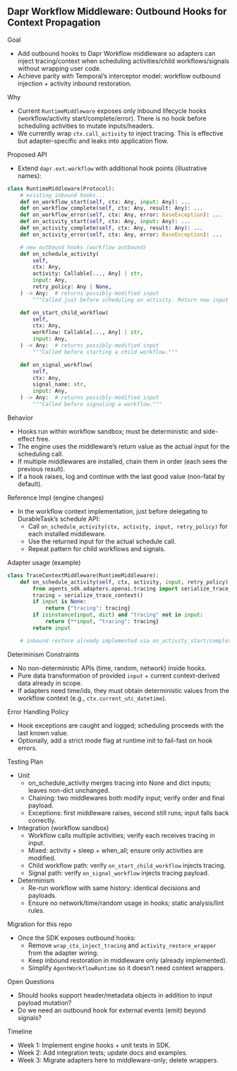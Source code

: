 ## Dapr Workflow Middleware: Outbound Hooks for Context Propagation

Goal
- Add outbound hooks to Dapr Workflow middleware so adapters can inject tracing/context when scheduling activities/child workflows/signals without wrapping user code.
- Achieve parity with Temporal’s interceptor model: workflow outbound injection + activity inbound restoration.

Why
- Current `RuntimeMiddleware` exposes only inbound lifecycle hooks (workflow/activity start/complete/error). There is no hook before scheduling activities to mutate inputs/headers.
- We currently wrap `ctx.call_activity` to inject tracing. This is effective but adapter-specific and leaks into application flow.

Proposed API
- Extend `dapr.ext.workflow` with additional hook points (illustrative names):

```python
class RuntimeMiddleware(Protocol):
    # existing inbound hooks...
    def on_workflow_start(self, ctx: Any, input: Any): ...
    def on_workflow_complete(self, ctx: Any, result: Any): ...
    def on_workflow_error(self, ctx: Any, error: BaseException): ...
    def on_activity_start(self, ctx: Any, input: Any): ...
    def on_activity_complete(self, ctx: Any, result: Any): ...
    def on_activity_error(self, ctx: Any, error: BaseException): ...

    # new outbound hooks (workflow outbound)
    def on_schedule_activity(
        self,
        ctx: Any,
        activity: Callable[..., Any] | str,
        input: Any,
        retry_policy: Any | None,
    ) -> Any:  # returns possibly-modified input
        """Called just before scheduling an activity. Return new input to use."""

    def on_start_child_workflow(
        self,
        ctx: Any,
        workflow: Callable[..., Any] | str,
        input: Any,
    ) -> Any:  # returns possibly-modified input
        """Called before starting a child workflow."""

    def on_signal_workflow(
        self,
        ctx: Any,
        signal_name: str,
        input: Any,
    ) -> Any:  # returns possibly-modified input
        """Called before signaling a workflow."""
```

Behavior
- Hooks run within workflow sandbox; must be deterministic and side-effect free.
- The engine uses the middleware’s return value as the actual input for the scheduling call.
- If multiple middlewares are installed, chain them in order (each sees the previous result).
- If a hook raises, log and continue with the last good value (non-fatal by default).

Reference Impl (engine changes)
- In the workflow context implementation, just before delegating to DurableTask’s schedule API:
  - Call `on_schedule_activity(ctx, activity, input, retry_policy)` for each installed middleware.
  - Use the returned input for the actual schedule call.
  - Repeat pattern for child workflows and signals.

Adapter usage (example)
```python
class TraceContextMiddleware(RuntimeMiddleware):
    def on_schedule_activity(self, ctx, activity, input, retry_policy):
        from agents_sdk.adapters.openai.tracing import serialize_trace_context
        tracing = serialize_trace_context()
        if input is None:
            return {"tracing": tracing}
        if isinstance(input, dict) and "tracing" not in input:
            return {**input, "tracing": tracing}
        return input

    # inbound restore already implemented via on_activity_start/complete/error
```

Determinism Constraints
- No non-deterministic APIs (time, random, network) inside hooks.
- Pure data transformation of provided `input` + current context-derived data already in scope.
- If adapters need time/ids, they must obtain deterministic values from the workflow context (e.g., `ctx.current_utc_datetime`).

Error Handling Policy
- Hook exceptions are caught and logged; scheduling proceeds with the last known value.
- Optionally, add a strict mode flag at runtime init to fail-fast on hook errors.

Testing Plan
- Unit
  - on_schedule_activity merges tracing into None and dict inputs; leaves non-dict unchanged.
  - Chaining: two middlewares both modify input; verify order and final payload.
  - Exceptions: first middleware raises, second still runs; input falls back correctly.
- Integration (workflow sandbox)
  - Workflow calls multiple activities; verify each receives tracing in input.
  - Mixed: activity + sleep + when_all; ensure only activities are modified.
  - Child workflow path: verify `on_start_child_workflow` injects tracing.
  - Signal path: verify `on_signal_workflow` injects tracing payload.
- Determinism
  - Re-run workflow with same history: identical decisions and payloads.
  - Ensure no network/time/random usage in hooks; static analysis/lint rules.

Migration for this repo
- Once the SDK exposes outbound hooks:
  - Remove `wrap_ctx_inject_tracing` and `activity_restore_wrapper` from the adapter wiring.
  - Keep inbound restoration in middleware only (already implemented).
  - Simplify `AgentWorkflowRuntime` so it doesn’t need context wrappers.

Open Questions
- Should hooks support header/metadata objects in addition to input payload mutation?
- Do we need an outbound hook for external events (emit) beyond signals?

Timeline
- Week 1: Implement engine hooks + unit tests in SDK.
- Week 2: Add integration tests; update docs and examples.
- Week 3: Migrate adapters here to middleware-only; delete wrappers.


